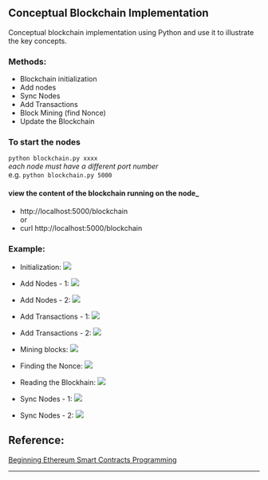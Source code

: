 ## Conceptual Blockchain Implementation

Conceptual blockchain implementation using Python and use it to illustrate the key concepts.


### Methods:
+ Blockchain initialization
+ Add nodes
+ Sync Nodes
+ Add Transactions
+ Block Mining (find Nonce)
+ Update the Blockchain


### To start the nodes
`python blockchain.py xxxx`  
_each node must have a different port number_  
e.g. `python blockchain.py 5000`  

#### view the content of the  blockchain running on the node_ 
+ http://localhost:5000/blockchain  
or
+ curl http://localhost:5000/blockchain
  

### Example:
+ Initialization:
![](img/00_init.png)

+ Add Nodes - 1:
![](img/01_add_node01.png)

+ Add Nodes - 2:
![](img/01_add_node02.png)

+ Add Transactions - 1:
![](img/02_add_trx01.png)

+ Add Transactions - 2:
![](img/02_add_trx02.png)

+ Mining blocks:
![](img/03_mining.png)

+ Finding the Nonce:
![](img/03_nonce.png)
  
+ Reading the Blockhain:
![](img/04_read_blockchain.png)

+ Sync Nodes - 1:
![](img/05_sync01.png)

+ Sync Nodes - 2:
![](img/05_sync02.png)




## Reference:
[Beginning Ethereum Smart Contracts Programming](https://www.amazon.com.mx/Beginning-Ethereum-Smart-Contracts-Programming/dp/1484250850)


---   

